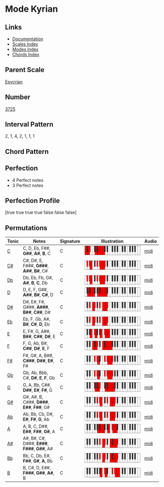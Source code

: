 # Mode Kyrian

## Links

- [Documentation](README.md)
- [Scales Index](Scales.md)
- [Modes Index](Modes.md)
- [Chords Index](Chords.md)

## Parent Scale

[Epycrian](ScaleEpycrian.md)

## Number

[3725](https://ianring.com/musictheory/scales/3725)

## Interval Pattern

2, 1, 4, 2, 1, 1, 1

## Chord Pattern



## Perfection

- 4 Perfect notes
- 3 Perfect notes

## Perfection Profile

[true true true true false false false]

## Permutations

| Tonic | Notes | Signature | Illustration | Audio |
|-------|-------|-----------|--------------|-------|
| [C](ModeCNaturalKyrian.md) | C, D, Eb, F##, **G##**, **A#**, **B**, C | C | ![CNaturalKyrian](ModeCNaturalKyrian.png) | [midi](https://github.com/edipermadi/music/blob/main/docs/ModeCNaturalKyrian.mid?raw=true) |
| [C#](ModeCSharpKyrian.md) | C#, D#, E, F###, **G###**, **A##**, **B#**, C# | C | ![CSharpKyrian](ModeCSharpKyrian.png) | [midi](https://github.com/edipermadi/music/blob/main/docs/ModeCSharpKyrian.mid?raw=true) |
| [Db](ModeDFlatKyrian.md) | Db, Eb, Fb, G#, **A#**, **B**, **C**, Db | C | ![DFlatKyrian](ModeDFlatKyrian.png) | [midi](https://github.com/edipermadi/music/blob/main/docs/ModeDFlatKyrian.mid?raw=true) |
| [D](ModeDNaturalKyrian.md) | D, E, F, G##, **A##**, **B#**, **C#**, D | C | ![DNaturalKyrian](ModeDNaturalKyrian.png) | [midi](https://github.com/edipermadi/music/blob/main/docs/ModeDNaturalKyrian.mid?raw=true) |
| [D#](ModeDSharpKyrian.md) | D#, E#, F#, G###, **A###**, **B##**, **C##**, D# | C | ![DSharpKyrian](ModeDSharpKyrian.png) | [midi](https://github.com/edipermadi/music/blob/main/docs/ModeDSharpKyrian.mid?raw=true) |
| [Eb](ModeEFlatKyrian.md) | Eb, F, Gb, A#, **B#**, **C#**, **D**, Eb | C | ![EFlatKyrian](ModeEFlatKyrian.png) | [midi](https://github.com/edipermadi/music/blob/main/docs/ModeEFlatKyrian.mid?raw=true) |
| [E](ModeENaturalKyrian.md) | E, F#, G, A##, **B##**, **C##**, **D#**, E | C | ![ENaturalKyrian](ModeENaturalKyrian.png) | [midi](https://github.com/edipermadi/music/blob/main/docs/ModeENaturalKyrian.mid?raw=true) |
| [F](ModeFNaturalKyrian.md) | F, G, Ab, B#, **C##**, **D#**, **E**, F | C | ![FNaturalKyrian](ModeFNaturalKyrian.png) | [midi](https://github.com/edipermadi/music/blob/main/docs/ModeFNaturalKyrian.mid?raw=true) |
| [F#](ModeFSharpKyrian.md) | F#, G#, A, B##, **C###**, **D##**, **E#**, F# | C | ![FSharpKyrian](ModeFSharpKyrian.png) | [midi](https://github.com/edipermadi/music/blob/main/docs/ModeFSharpKyrian.mid?raw=true) |
| [Gb](ModeGFlatKyrian.md) | Gb, Ab, Bbb, C#, **D#**, **E**, **F**, Gb | C | ![GFlatKyrian](ModeGFlatKyrian.png) | [midi](https://github.com/edipermadi/music/blob/main/docs/ModeGFlatKyrian.mid?raw=true) |
| [G](ModeGNaturalKyrian.md) | G, A, Bb, C##, **D##**, **E#**, **F#**, G | C | ![GNaturalKyrian](ModeGNaturalKyrian.png) | [midi](https://github.com/edipermadi/music/blob/main/docs/ModeGNaturalKyrian.mid?raw=true) |
| [G#](ModeGSharpKyrian.md) | G#, A#, B, C###, **D###**, **E##**, **F##**, G# | C | ![GSharpKyrian](ModeGSharpKyrian.png) | [midi](https://github.com/edipermadi/music/blob/main/docs/ModeGSharpKyrian.mid?raw=true) |
| [Ab](ModeAFlatKyrian.md) | Ab, Bb, Cb, D#, **E#**, **F#**, **G**, Ab | C | ![AFlatKyrian](ModeAFlatKyrian.png) | [midi](https://github.com/edipermadi/music/blob/main/docs/ModeAFlatKyrian.mid?raw=true) |
| [A](ModeANaturalKyrian.md) | A, B, C, D##, **E##**, **F##**, **G#**, A | C | ![ANaturalKyrian](ModeANaturalKyrian.png) | [midi](https://github.com/edipermadi/music/blob/main/docs/ModeANaturalKyrian.mid?raw=true) |
| [A#](ModeASharpKyrian.md) | A#, B#, C#, D###, **E###**, **F###**, **G##**, A# | C | ![ASharpKyrian](ModeASharpKyrian.png) | [midi](https://github.com/edipermadi/music/blob/main/docs/ModeASharpKyrian.mid?raw=true) |
| [Bb](ModeBFlatKyrian.md) | Bb, C, Db, E#, **F##**, **G#**, **A**, Bb | C | ![BFlatKyrian](ModeBFlatKyrian.png) | [midi](https://github.com/edipermadi/music/blob/main/docs/ModeBFlatKyrian.mid?raw=true) |
| [B](ModeBNaturalKyrian.md) | B, C#, D, E##, **F###**, **G##**, **A#**, B | C | ![BNaturalKyrian](ModeBNaturalKyrian.png) | [midi](https://github.com/edipermadi/music/blob/main/docs/ModeBNaturalKyrian.mid?raw=true) |
